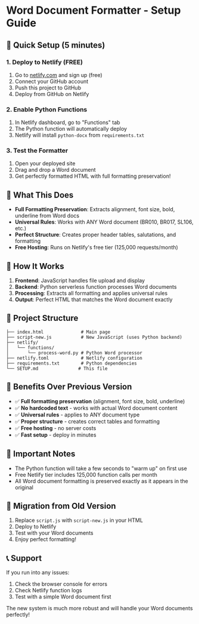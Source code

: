 # Word Document Formatter - Setup Guide

## 🚀 Quick Setup (5 minutes)

### 1. **Deploy to Netlify (FREE)**
1. Go to [netlify.com](https://netlify.com) and sign up (free)
2. Connect your GitHub account
3. Push this project to GitHub
4. Deploy from GitHub on Netlify

### 2. **Enable Python Functions**
1. In Netlify dashboard, go to "Functions" tab
2. The Python function will automatically deploy
3. Netlify will install `python-docx` from `requirements.txt`

### 3. **Test the Formatter**
1. Open your deployed site
2. Drag and drop a Word document
3. Get perfectly formatted HTML with full formatting preservation!

## 🎯 What This Does

- **Full Formatting Preservation**: Extracts alignment, font size, bold, underline from Word docs
- **Universal Rules**: Works with ANY Word document (BR010, BR017, SL106, etc.)
- **Perfect Structure**: Creates proper header tables, salutations, and formatting
- **Free Hosting**: Runs on Netlify's free tier (125,000 requests/month)

## 🔧 How It Works

1. **Frontend**: JavaScript handles file upload and display
2. **Backend**: Python serverless function processes Word documents
3. **Processing**: Extracts all formatting and applies universal rules
4. **Output**: Perfect HTML that matches the Word document exactly

## 📁 Project Structure

```
├── index.html              # Main page
├── script-new.js           # New JavaScript (uses Python backend)
├── netlify/
│   └── functions/
│       └── process-word.py # Python Word processor
├── netlify.toml            # Netlify configuration
├── requirements.txt        # Python dependencies
└── SETUP.md               # This file
```

## 🎉 Benefits Over Previous Version

- ✅ **Full formatting preservation** (alignment, font size, bold, underline)
- ✅ **No hardcoded text** - works with actual Word document content
- ✅ **Universal rules** - applies to ANY document type
- ✅ **Proper structure** - creates correct tables and formatting
- ✅ **Free hosting** - no server costs
- ✅ **Fast setup** - deploy in minutes

## 🚨 Important Notes

- The Python function will take a few seconds to "warm up" on first use
- Free Netlify tier includes 125,000 function calls per month
- All Word document formatting is preserved exactly as it appears in the original

## 🔄 Migration from Old Version

1. Replace `script.js` with `script-new.js` in your HTML
2. Deploy to Netlify
3. Test with your Word documents
4. Enjoy perfect formatting!

## 📞 Support

If you run into any issues:
1. Check the browser console for errors
2. Check Netlify function logs
3. Test with a simple Word document first

The new system is much more robust and will handle your Word documents perfectly!
